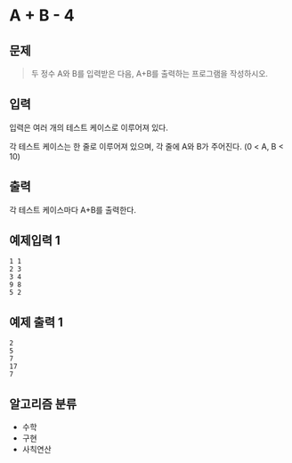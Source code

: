 # A + B - 4
## 문제
> 두 정수 A와 B를 입력받은 다음, A+B를 출력하는 프로그램을 작성하시오.
## 입력
입력은 여러 개의 테스트 케이스로 이루어져 있다.

각 테스트 케이스는 한 줄로 이루어져 있으며, 각 줄에 A와 B가 주어진다. (0 < A, B < 10)
## 출력
각 테스트 케이스마다 A+B를 출력한다.

## 예제입력 1
```
1 1
2 3
3 4
9 8
5 2
```
## 예제 출력 1
```
2
5
7
17
7
```

## 알고리즘 분류
* 수학
* 구현
* 사칙연산